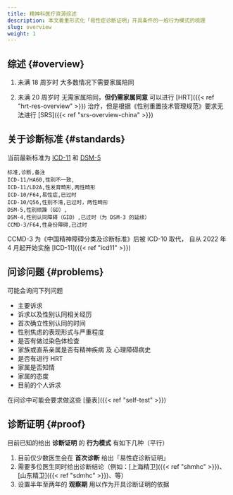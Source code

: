 ```yaml
---
title: 精神科医疗资源综述
description: 本文着重形式化「易性症诊断证明」开具条件的一般行为模式的梳理
slug: overview
weight: 1
---
```


## 综述 {#overview}

1. 未满 18 周岁时
   大多数情况下需要家属陪同

1. 未满 20 周岁时
   无需家属陪同，**但仍需家属同意**
   可以进行 [HRT]({{< ref "hrt-res-overview" >}}) 治疗，但是根据《性别重置技术管理规范》要求无法进行 [SRS]({{< ref "srs-overview-china" >}})

## 关于诊断标准 {#standards}

当前最新标准为 [ICD-11](https://zh.wikipedia.org/wiki/ICD-11) 和 [DSM-5](https://zh.wikipedia.org/wiki/DSM-5)

```csv
标准,诊断,备注
ICD-11/HA60,性别不一致,
ICD-11/LD2A,性发育畸形,两性畸形
ICD-10/F64,易性症,已过时
ICD-10/Q56,性别不清,已过时，两性畸形
DSM-5,性别烦躁（GD）,
DSM-4,性别认同障碍（GID）,已过时（为 DSM-3 的延续）
CCMD-3/F64,性身份障碍,已过时
```

CCMD-3 为《中国精神障碍分类及诊断标准》后被 ICD-10 取代，
自从 2022 年 4 月起开始实施 [ICD-11]({{< ref "icd11" >}})

## 问诊问题 {#problems}

可能会询问下列问题

- 主要诉求
- 诉求以及性别认同相关经历
- 首次确立性别认同的时间
- 性别焦虑的表现形式与严重程度
- 是否有做过染色体检查
- 家族或直系亲属是否有精神疾病 及 心理障碍病史
- 是否有进行 HRT
- 家属是否知情
- 家属的态度
- 目前的个人诉求

在问诊中可能会要求做这些 [量表]({{< ref "self-test" >}})

## 诊断证明 {#proof}

目前已知的给出 **诊断证明** 的 **行为模式** 有如下几种（平行）

1. 目前仅少数医生会在 **首次诊断** 给出「易性症诊断证明」
1. 需要多位医生同时给出诊断结论（例如：[上海精卫]({{< ref "shmhc" >}})、[山东精卫]({{< ref "sdmhc" >}})、等）
1. 设置半年至两年的 **观察期** 用以作为开具诊断证明的依据
